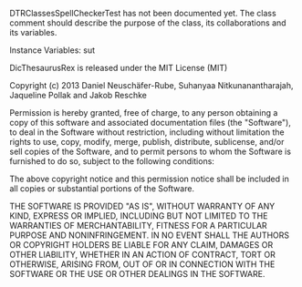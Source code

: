 DTRClassesSpellCheckerTest has not been documented yet. The class comment should describe the purpose of the class, its collaborations and its variables.

Instance Variables:
	sut	<DTRClassesSpellChecker>

DicThesaurusRex is released under the MIT License (MIT)

Copyright (c) 2013 Daniel Neuschäfer-Rube, Suhanyaa Nitkunanantharajah, Jaqueline Pollak and Jakob Reschke

Permission is hereby granted, free of charge, to any person obtaining a copy
of this software and associated documentation files (the "Software"), to deal
in the Software without restriction, including without limitation the rights
to use, copy, modify, merge, publish, distribute, sublicense, and/or sell
copies of the Software, and to permit persons to whom the Software is
furnished to do so, subject to the following conditions:

The above copyright notice and this permission notice shall be included in
all copies or substantial portions of the Software.

THE SOFTWARE IS PROVIDED "AS IS", WITHOUT WARRANTY OF ANY KIND, EXPRESS OR
IMPLIED, INCLUDING BUT NOT LIMITED TO THE WARRANTIES OF MERCHANTABILITY,
FITNESS FOR A PARTICULAR PURPOSE AND NONINFRINGEMENT. IN NO EVENT SHALL THE
AUTHORS OR COPYRIGHT HOLDERS BE LIABLE FOR ANY CLAIM, DAMAGES OR OTHER
LIABILITY, WHETHER IN AN ACTION OF CONTRACT, TORT OR OTHERWISE, ARISING FROM,
OUT OF OR IN CONNECTION WITH THE SOFTWARE OR THE USE OR OTHER DEALINGS IN
THE SOFTWARE.